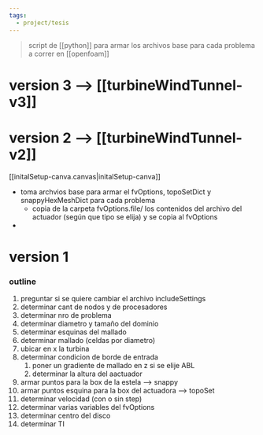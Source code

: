 ```yaml
---
tags:
  - project/tesis
---
```

> script de [[python]] para armar los archivos base para cada problema a correr en [[openfoam]]

# version 3 --> [[turbineWindTunnel-v3]]


# version 2 --> [[turbineWindTunnel-v2]]
[[initalSetup-canva.canvas|initalSetup-canva]]
 - toma archvios base para armar el fvOptions, topoSetDict y snappyHexMeshDict para cada problema
	 - copia de la carpeta fvOptions.file/ los contenidos del archivo del actuador (según que tipo se elija) y se copia al fvOptions
 - 

# version 1
### outline
1. preguntar si se quiere cambiar el archivo includeSettings
2. determinar cant de nodos y de procesadores
3. determinar nro de problema
4. determinar diametro y tamaño del dominio
5. determinar esquinas del mallado
6. determinar mallado (celdas por diametro)
7. ubicar en x la turbina
8. determinar condicion de borde de entrada
	1. poner un gradiente de mallado en z si se elije ABL
	2. determinar la altura del aactuador
9. armar puntos para la box de la estela --> snappy
10. armar puntos esquina para la box del actuadora --> topoSet
11. determinar velocidad (con o sin step)
12. determinar varias variables del fvOptions
13. determinar centro del disco
14. determinar TI